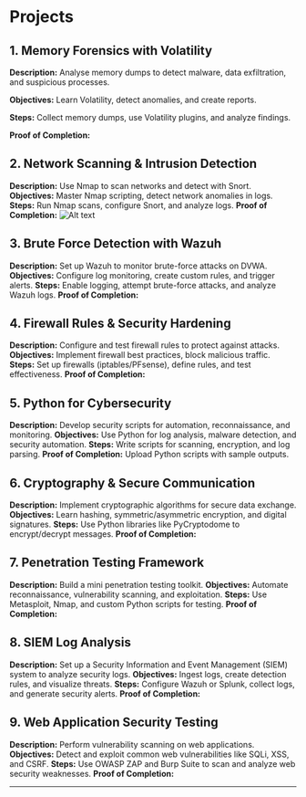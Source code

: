 # Projects

## 1. **Memory Forensics with Volatility**
**Description:** Analyse memory dumps to detect malware, data exfiltration, and suspicious processes.

**Objectives:** Learn Volatility, detect anomalies, and create reports.

**Steps:** Collect memory dumps, use Volatility plugins, and analyze findings.

**Proof of Completion:** 

## 2. **Network Scanning & Intrusion Detection**
**Description:** Use Nmap to scan networks and detect with Snort.
**Objectives:** Master Nmap scripting, detect network anomalies in logs.
**Steps:** Run Nmap scans, configure Snort, and analyze logs.
**Proof of Completion:** ![Alt text](images/sp2.png)

## 3. **Brute Force Detection with Wazuh**
**Description:** Set up Wazuh to monitor brute-force attacks on DVWA.
**Objectives:** Configure log monitoring, create custom rules, and trigger alerts.
**Steps:** Enable logging, attempt brute-force attacks, and analyze Wazuh logs.
**Proof of Completion:** 

## 4. **Firewall Rules & Security Hardening**
**Description:** Configure and test firewall rules to protect against attacks.
**Objectives:** Implement firewall best practices, block malicious traffic.
**Steps:** Set up firewalls (iptables/PFsense), define rules, and test effectiveness.
**Proof of Completion:**

## 5. **Python for Cybersecurity**
**Description:** Develop security scripts for automation, reconnaissance, and monitoring.
**Objectives:** Use Python for log analysis, malware detection, and security automation.
**Steps:** Write scripts for scanning, encryption, and log parsing.
**Proof of Completion:** Upload Python scripts with sample outputs.

## 6. **Cryptography & Secure Communication**
**Description:** Implement cryptographic algorithms for secure data exchange.
**Objectives:** Learn hashing, symmetric/asymmetric encryption, and digital signatures.
**Steps:** Use Python libraries like PyCryptodome to encrypt/decrypt messages.
**Proof of Completion:** 

## 7. **Penetration Testing Framework**
**Description:** Build a mini penetration testing toolkit.
**Objectives:** Automate reconnaissance, vulnerability scanning, and exploitation.
**Steps:** Use Metasploit, Nmap, and custom Python scripts for testing.
**Proof of Completion:** 

## 8. **SIEM Log Analysis**
**Description:** Set up a Security Information and Event Management (SIEM) system to analyze security logs.
**Objectives:** Ingest logs, create detection rules, and visualize threats.
**Steps:** Configure Wazuh or Splunk, collect logs, and generate security alerts.
**Proof of Completion:** 

## 9. **Web Application Security Testing**
**Description:** Perform vulnerability scanning on web applications.
**Objectives:** Detect and exploit common web vulnerabilities like SQLi, XSS, and CSRF.
**Steps:** Use OWASP ZAP and Burp Suite to scan and analyze web security weaknesses.
**Proof of Completion:** 

---

